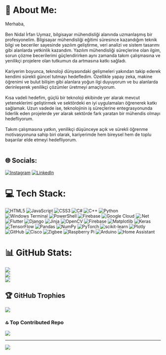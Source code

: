 # 💫 About Me:
Merhaba,<br><br>Ben Nidal İrfan Uymaz, bilgisayar mühendisliği alanında uzmanlaşmış bir profesyonelim. Bilgisayar mühendisliği eğitimi süresince kazandığım teknik bilgi ve beceriler sayesinde yazılım geliştirme, veri analizi ve sistem tasarımı gibi alanlarda yetkinlik kazandım. Yazılım mühendisliği süreçlerine olan ilgim, sorun çözme becerilerimi güçlendirirken aynı zamanda takım çalışmasına ve yenilikçi projelere olan tutkumun da artmasına katkı sağladı.<br><br>Kariyerim boyunca, teknoloji dünyasındaki gelişmeleri yakından takip ederek kendimi sürekli güncel tutmayı hedefledim. Özellikle yapay zeka, makine öğrenimi ve bulut bilişim gibi alanlara yoğun ilgi duyuyorum ve bu alanlarda derinleşerek yenilikçi çözümler üretmeyi amaçlıyorum.<br><br>Kısa vadeli hedefim, güçlü bir teknoloji ekibinde yer alarak mevcut yeteneklerimi geliştirmek ve sektördeki en iyi uygulamaları öğrenerek katkı sağlamak. Uzun vadede ise, teknolojinin iş süreçlerine entegrasyonunda liderlik eden projelerde yer alarak sektörde fark yaratan bir mühendis olmayı hedefliyorum.<br><br>Takım çalışmasına yatkın, yenilikçi düşünceye açık ve sürekli öğrenme motivasyonuna sahip biri olarak, kariyerimde hem bireysel hem de toplu başarılar elde etmeyi hedefliyorum.<br><br>


## 🌐 Socials:
[![Instagram](https://img.shields.io/badge/Instagram-%23E4405F.svg?logo=Instagram&logoColor=white)](https://instagram.com/_n1d4l_) [![LinkedIn](https://img.shields.io/badge/LinkedIn-%230077B5.svg?logo=linkedin&logoColor=white)](https://linkedin.com/in/https://www.linkedin.com/in/nidal-irfan-uymaz-828968158/) 

# 💻 Tech Stack:
![HTML5](https://img.shields.io/badge/html5-%23E34F26.svg?style=for-the-badge&logo=html5&logoColor=white) ![JavaScript](https://img.shields.io/badge/javascript-%23323330.svg?style=for-the-badge&logo=javascript&logoColor=%23F7DF1E) ![CSS3](https://img.shields.io/badge/css3-%231572B6.svg?style=for-the-badge&logo=css3&logoColor=white) ![C#](https://img.shields.io/badge/c%23-%23239120.svg?style=for-the-badge&logo=csharp&logoColor=white) ![C++](https://img.shields.io/badge/c++-%2300599C.svg?style=for-the-badge&logo=c%2B%2B&logoColor=white) ![Python](https://img.shields.io/badge/python-3670A0?style=for-the-badge&logo=python&logoColor=ffdd54) ![Windows Terminal](https://img.shields.io/badge/Windows%20Terminal-%234D4D4D.svg?style=for-the-badge&logo=windows-terminal&logoColor=white) ![PowerShell](https://img.shields.io/badge/PowerShell-%235391FE.svg?style=for-the-badge&logo=powershell&logoColor=white) ![Firebase](https://img.shields.io/badge/firebase-%23039BE5.svg?style=for-the-badge&logo=firebase) ![Google Cloud](https://img.shields.io/badge/GoogleCloud-%234285F4.svg?style=for-the-badge&logo=google-cloud&logoColor=white) ![.Net](https://img.shields.io/badge/.NET-5C2D91?style=for-the-badge&logo=.net&logoColor=white) ![Flutter](https://img.shields.io/badge/Flutter-%2302569B.svg?style=for-the-badge&logo=Flutter&logoColor=white) ![Django](https://img.shields.io/badge/django-%23092E20.svg?style=for-the-badge&logo=django&logoColor=white) ![Jinja](https://img.shields.io/badge/jinja-white.svg?style=for-the-badge&logo=jinja&logoColor=black) ![OpenCV](https://img.shields.io/badge/opencv-%23white.svg?style=for-the-badge&logo=opencv&logoColor=white) ![Firebase](https://img.shields.io/badge/firebase-a08021?style=for-the-badge&logo=firebase&logoColor=ffcd34) ![Matplotlib](https://img.shields.io/badge/Matplotlib-%23ffffff.svg?style=for-the-badge&logo=Matplotlib&logoColor=black) ![Keras](https://img.shields.io/badge/Keras-%23D00000.svg?style=for-the-badge&logo=Keras&logoColor=white) ![TensorFlow](https://img.shields.io/badge/TensorFlow-%23FF6F00.svg?style=for-the-badge&logo=TensorFlow&logoColor=white) ![Pandas](https://img.shields.io/badge/pandas-%23150458.svg?style=for-the-badge&logo=pandas&logoColor=white) ![NumPy](https://img.shields.io/badge/numpy-%23013243.svg?style=for-the-badge&logo=numpy&logoColor=white) ![PyTorch](https://img.shields.io/badge/PyTorch-%23EE4C2C.svg?style=for-the-badge&logo=PyTorch&logoColor=white) ![scikit-learn](https://img.shields.io/badge/scikit--learn-%23F7931E.svg?style=for-the-badge&logo=scikit-learn&logoColor=white) ![Plotly](https://img.shields.io/badge/Plotly-%233F4F75.svg?style=for-the-badge&logo=plotly&logoColor=white) ![GitHub](https://img.shields.io/badge/github-%23121011.svg?style=for-the-badge&logo=github&logoColor=white) ![Cisco](https://img.shields.io/badge/cisco-%23049fd9.svg?style=for-the-badge&logo=cisco&logoColor=black) ![Zigbee](https://img.shields.io/badge/zigbee-%23EB0443.svg?style=for-the-badge&logo=zigbee&logoColor=white) ![Raspberry Pi](https://img.shields.io/badge/-RaspberryPi-C51A4A?style=for-the-badge&logo=Raspberry-Pi) ![Arduino](https://img.shields.io/badge/-Arduino-00979D?style=for-the-badge&logo=Arduino&logoColor=white) ![Home Assistant](https://img.shields.io/badge/home%20assistant-%2341BDF5.svg?style=for-the-badge&logo=home-assistant&logoColor=white)
# 📊 GitHub Stats:
![](https://github-readme-stats.vercel.app/api?username=nidal01&theme=dark&hide_border=false&include_all_commits=false&count_private=false)<br/>
![](https://github-readme-streak-stats.herokuapp.com/?user=nidal01&theme=dark&hide_border=false)<br/>
![](https://github-readme-stats.vercel.app/api/top-langs/?username=nidal01&theme=dark&hide_border=false&include_all_commits=false&count_private=false&layout=compact)

## 🏆 GitHub Trophies
![](https://github-profile-trophy.vercel.app/?username=nidal01&theme=radical&no-frame=false&no-bg=true&margin-w=4)

### 🔝 Top Contributed Repo
![](https://github-contributor-stats.vercel.app/api?username=nidal01&limit=5&theme=dark&combine_all_yearly_contributions=true)

---
[![](https://visitcount.itsvg.in/api?id=nidal01&icon=0&color=0)](https://visitcount.itsvg.in)

<!-- Proudly created with GPRM ( https://gprm.itsvg.in ) -->